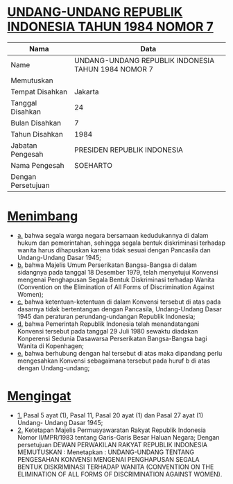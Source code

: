 # [UNDANG-UNDANG REPUBLIK INDONESIA TAHUN 1984 NOMOR 7](http://example.org/legal/document/uu/1984/7)

| Nama | Data |
| ------ | ----- |
|Name|UNDANG-UNDANG REPUBLIK INDONESIA TAHUN 1984 NOMOR 7|
|Memutuskan||
|Tempat Disahkan|Jakarta|
|Tanggal Disahkan|24|
|Bulan Disahkan|7|
|Tahun Disahkan|1984|
|Jabatan Pengesah|PRESIDEN REPUBLIK INDONESIA|
|Nama Pengesah|SOEHARTO|
|Dengan Persetujuan||
# [Menimbang](http://example.org/legal/document/uu/1984/7/menimbang)

* [a.](http://example.org/legal/document/uu/1984/7/menimbang/point/a) bahwa segala warga negara bersamaan kedudukannya di dalam hukum dan pemerintahan, sehingga segala bentuk diskriminasi terhadap wanita harus dihapuskan karena tidak sesuai dengan Pancasila dan Undang-Undang Dasar 1945;
* [b.](http://example.org/legal/document/uu/1984/7/menimbang/point/b) bahwa Majelis Umum Perserikatan Bangsa-Bangsa di dalam sidangnya pada tanggal 18 Desember 1979, telah menyetujui Konvensi mengenai Penghapusan Segala Bentuk Diskriminasi terhadap Wanita (Convention on the Elimination of All Forms of Discrimination Against Women);
* [c.](http://example.org/legal/document/uu/1984/7/menimbang/point/c) bahwa ketentuan-ketentuan di dalam Konvensi tersebut di atas pada dasarnya tidak bertentangan dengan Pancasila, Undang-Undang Dasar 1945 dan peraturan perundang-undangan Republik Indonesia;
* [d.](http://example.org/legal/document/uu/1984/7/menimbang/point/d) bahwa Pemerintah Republik Indonesia telah menandatangani Konvensi tersebut pada tanggal 29 Juli 1980 sewaktu diadakan Konperensi Sedunia Dasawarsa Perserikatan Bangsa-Bangsa bagi Wanita di Kopenhagen;
* [e.](http://example.org/legal/document/uu/1984/7/menimbang/point/e) bahwa berhubung dengan hal tersebut di atas maka dipandang perlu mengesahkan Konvensi sebagaimana tersebut pada huruf b di atas dengan Undang-undang;
# [Mengingat](http://example.org/legal/document/uu/1984/7/mengingat)

* [1.](http://example.org/legal/document/uu/1984/7/mengingat/point/0001) Pasal 5 ayat (1), Pasal 11, Pasal 20 ayat (1) dan Pasal 27 ayat (1) Undang- Undang Dasar 1945;
* [2.](http://example.org/legal/document/uu/1984/7/mengingat/point/0002) Ketetapan Majelis Permusyawaratan Rakyat Republik Indonesia Nomor II/MPR/1983 tentang Garis-Garis Besar Haluan Negara; Dengan persetujuan DEWAN PERWAKILAN RAKYAT REPUBLIK INDONESIA MEMUTUSKAN : Menetapkan : UNDANG-UNDANG TENTANG PENGESAHAN KONVENSI MENGENAI PENGHAPUSAN SEGALA BENTUK DISKRIMINASI TERHADAP WANITA (CONVENTION ON THE ELIMINATION OF ALL FORMS OF DISCRIMINATION AGAINST WOMEN).